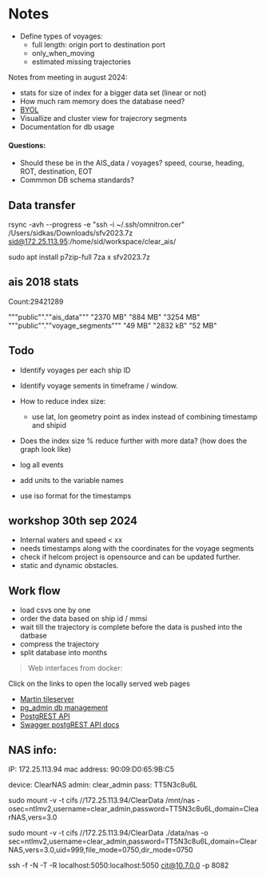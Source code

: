 # Notes

- Define types of voyages:
    - full length: origin port to destination port
    - only_when_moving
    - estimated missing trajectories

Notes from meeting in august 2024:
- stats for size of index for a bigger data set (linear or not)
- How much ram memory does the database need?
- [BYOL](https://arxiv.org/pdf/2006.07733)
- Visuallize and cluster view for trajecrory segments 
- Documentation for db usage

#### Questions:
- Should these be in the AIS_data / voyages? 
speed, course, heading, ROT, destination, EOT
- Commmon DB schema standards?


## Data transfer

rsync -avh --progress -e "ssh -i ~/.ssh/omnitron.cer" /Users/sidkas/Downloads/sfv2023.7z sid@172.25.113.95:/home/sid/workspace/clear_ais/


sudo apt install p7zip-full
7za x sfv2023.7z 


## ais 2018 stats

Count:29421289

"""public"".""ais_data"""	"2370 MB"	"884 MB"	"3254 MB"
"""public"".""voyage_segments"""	"49 MB"	"2832 kB"	"52 MB"


## Todo
- Identify voyages per each ship ID
- Identify voyage sements in  timeframe / window.
- How to reduce index size:
    - use lat, lon geometry point as index instead of combining timestamp and shipid
- Does the index size % reduce further with more data? (how does the graph look like)
- log all events

- add units to the variable names
- use iso format for the timestamps

## workshop 30th sep 2024
- Internal waters and speed < xx
- needs timestamps along with the coordinates for the voyage segments
- check if helcom project is opensource and can be updated further.
- static and dynamic obstacles.


## Work flow
- load csvs one by one
- order the data based on ship id / mmsi
- wait till the trajectory is complete before the data is pushed into the datbase
- compress the trajectory
- split database into months


> Web interfaces from docker:

Click on the links to open the locally served web pages
- [Martin tileserver](http://localhost:8090/catalog)
- [pg_admin db management](http://localhost:5050)
- [PostgREST API](http://localhost:8080)
- [Swagger postgREST API docs](http://localhost:8070)

## NAS info:
IP: 172.25.113.94
mac address: 90:09:D0:65:9B:C5

device: ClearNAS
admin: clear_admin
pass: TT5N3c8u6L


sudo mount -v -t cifs //172.25.113.94/ClearData /mnt/nas -osec=ntlmv2,username=clear_admin,password=TT5N3c8u6L,domain=ClearNAS,vers=3.0

sudo mount -v -t cifs //172.25.113.94/ClearData ./data/nas -o sec=ntlmv2,username=clear_admin,password=TT5N3c8u6L,domain=ClearNAS,vers=3.0,uid=999,file_mode=0750,dir_mode=0750


ssh -f -N -T -R localhost:5050:localhost:5050 cit@10.7.0.0 -p 8082